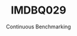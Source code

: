 ---
layout: docu
title: IMDBQ029
subtitle: Continuous Benchmarking
selected: IMDB
expanded: Benchmarking
benchmark: /individual_results/IMDBQ029.html
---